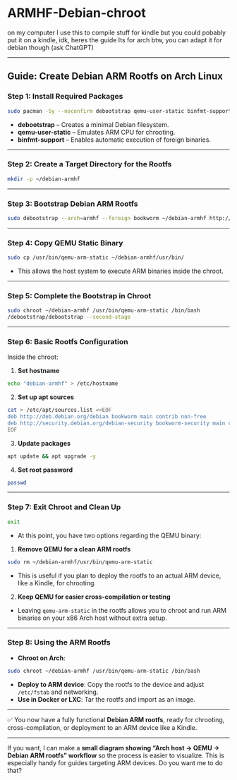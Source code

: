 # ARMHF-Debian-chroot

on my computer I use this to compile stuff for kindle but you could pobably put it on a kindle, idk, heres the guide
Its for arch btw, you can adapt it for debian though (ask ChatGPT)

---

## **Guide: Create Debian ARM Rootfs on Arch Linux**

### **Step 1: Install Required Packages**

```bash
sudo pacman -Sy --noconfirm debootstrap qemu-user-static binfmt-support
```

* **debootstrap** – Creates a minimal Debian filesystem.
* **qemu-user-static** – Emulates ARM CPU for chrooting.
* **binfmt-support** – Enables automatic execution of foreign binaries.

---

### **Step 2: Create a Target Directory for the Rootfs**

```bash
mkdir -p ~/debian-armhf
```

---

### **Step 3: Bootstrap Debian ARM Rootfs**

```bash
sudo debootstrap --arch=armhf --foreign bookworm ~/debian-armhf http://deb.debian.org/debian/
```

---

### **Step 4: Copy QEMU Static Binary**

```bash
sudo cp /usr/bin/qemu-arm-static ~/debian-armhf/usr/bin/
```

* This allows the host system to execute ARM binaries inside the chroot.

---

### **Step 5: Complete the Bootstrap in Chroot**

```bash
sudo chroot ~/debian-armhf /usr/bin/qemu-arm-static /bin/bash
/debootstrap/debootstrap --second-stage
```

---

### **Step 6: Basic Rootfs Configuration**

Inside the chroot:

1. **Set hostname**

```bash
echo "debian-armhf" > /etc/hostname
```

2. **Set up apt sources**

```bash
cat > /etc/apt/sources.list <<EOF
deb http://deb.debian.org/debian bookworm main contrib non-free
deb http://security.debian.org/debian-security bookworm-security main contrib non-free
EOF
```

3. **Update packages**

```bash
apt update && apt upgrade -y
```

4. **Set root password**

```bash
passwd
```

---

### **Step 7: Exit Chroot and Clean Up**

```bash
exit
```

* At this point, you have two options regarding the QEMU binary:

1. **Remove QEMU for a clean ARM rootfs**

```bash
sudo rm ~/debian-armhf/usr/bin/qemu-arm-static
```

* This is useful if you plan to deploy the rootfs to an actual ARM device, like a Kindle, for chrooting.

2. **Keep QEMU for easier cross-compilation or testing**

* Leaving `qemu-arm-static` in the rootfs allows you to chroot and run ARM binaries on your x86 Arch host without extra setup.

---

### **Step 8: Using the ARM Rootfs**

* **Chroot on Arch**:

```bash
sudo chroot ~/debian-armhf /usr/bin/qemu-arm-static /bin/bash
```

* **Deploy to ARM device**: Copy the rootfs to the device and adjust `/etc/fstab` and networking.
* **Use in Docker or LXC**: Tar the rootfs and import as an image.

---

✅ You now have a fully functional **Debian ARM rootfs**, ready for chrooting, cross-compilation, or deployment to an ARM device like a Kindle.

---

If you want, I can make a **small diagram showing “Arch host → QEMU → Debian ARM rootfs” workflow** so the process is easier to visualize. This is especially handy for guides targeting ARM devices. Do you want me to do that?
